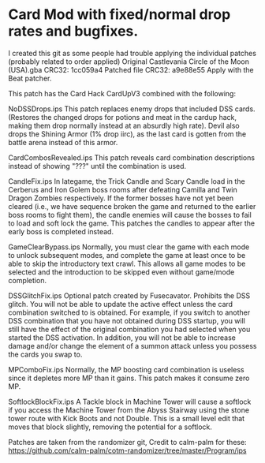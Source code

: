 # Card Mod with fixed/normal drop rates and bugfixes.
I created this git as some people had trouble applying the individual patches (probably related to order applied)
Original Castlevania Circle of the Moon (USA).gba CRC32: 1cc059a4
Patched file CRC32: a9e88e55
Apply with the Beat patcher.

This patch has the Card Hack CardUpV3 combined with the following:

NoDSSDrops.ips This patch replaces enemy drops that included DSS cards. 
(Restores the changed drops for potions and meat in the cardup hack, making them drop normally instead at an absurdly high rate).
Devil also drops the Shining Armor (1% drop iirc), as the last card is gotten from the battle arena instead of this armor.

CardCombosRevealed.ips This patch reveals card combination descriptions instead of showing "???" 
until the combination is used. 

CandleFix.ips In lategame, the Trick Candle and Scary Candle load in the Cerberus 
and Iron Golem boss rooms after defeating Camilla and Twin Dragon Zombies respectively. 
If the former bosses have not yet been cleared (i.e., we have sequence broken the 
game and returned to the earlier boss rooms to fight them), the candle enemies will 
cause the bosses to fail to load and soft lock the game.
This patches the candles to appear after the early boss is completed instead. 

GameClearBypass.ips Normally, you must clear the game with each mode to unlock subsequent modes, 
and complete the game at least once to be able to skip the introductory text crawl. 
This allows all game modes to be selected and the introduction to be skipped even without game/mode completion. 

DSSGlitchFix.ips Optional patch created by Fusecavator. Prohibits the DSS glitch. 
You will not be able to update the active effect unless the card combination switched to 
is obtained. For example, if you switch to another DSS combination that you have not obtained 
during DSS startup, you will still have the effect of the original combination you had selected 
when you started the DSS activation. In addition, you will not be able to increase damage and/or 
change the element of a summon attack unless you possess the cards you swap to.

MPComboFix.ips Normally, the MP boosting card combination is useless since it depletes more MP 
than it gains. This patch makes it consume zero MP.

SoftlockBlockFix.ips A Tackle block in Machine Tower will cause a softlock if you access the Machine Tower 
from the Abyss Stairway using the stone tower route with Kick Boots and not Double. 
This is a small level edit that moves that block slightly, removing the potential for a softlock.

Patches are taken from the randomizer git, Credit to calm-palm for these:
https://github.com/calm-palm/cotm-randomizer/tree/master/Program/ips
